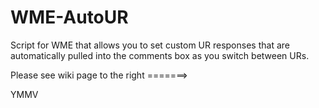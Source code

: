 WME-AutoUR
==========

Script for WME that allows you to set custom UR responses that are automatically pulled into the comments box as you switch between URs.

Please see wiki page to the right =======>

YMMV

